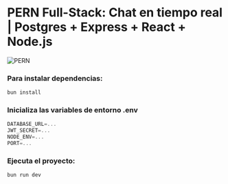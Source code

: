 # PERN Full-Stack: Chat en tiempo real | Postgres + Express + React + Node.js

![PERN](https://imgur.com/ISPGqoB)

### Para instalar dependencias:

```bash
bun install
```
### Inicializa las variables de entorno .env 

```js
DATABASE_URL=...
JWT_SECRET=...
NODE_ENV=...
PORT=...
```


### Ejecuta el proyecto:

```bash
bun run dev
```

